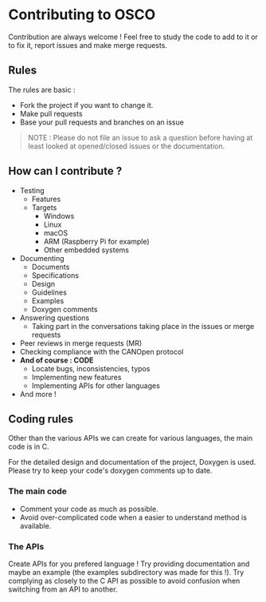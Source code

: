 # Contributing to OSCO
Contribution are always welcome ! 
Feel free to study the code to add to it or to fix it, report issues and make merge requests.

## Rules
The rules are basic : 
- Fork the project if you want to change it. 
- Make pull requests
- Base your pull requests and branches on an issue

> NOTE : Please do not file an issue to ask a question before having 
> at least looked at opened/closed issues or the documentation.

## How can I contribute ?
- Testing
  - Features
  - Targets
    - Windows
    - Linux
    - macOS
    - ARM (Raspberry Pi for example)
    - Other embedded systems
- Documenting
  - Documents
  - Specifications
  - Design
  - Guidelines
  - Examples
  - Doxygen comments
- Answering questions
  - Taking part in the conversations taking place in the issues or merge requests
- Peer reviews in merge requests (MR)
- Checking compliance with the CANOpen protocol
- **And of course : CODE**
  - Locate bugs, inconsistencies, typos
  - Implementing new features
  - Implementing APIs for other languages
- And more !

## Coding rules
Other than the various APIs we can create for various languages,
the main code is in C.

For the detailed design and documentation of the project, Doxygen is used.
Please try to keep your code's doxygen comments up to date.

### The main code
- Comment your code as much as possible.
- Avoid over-complicated code when a easier to understand method is available.

### The APIs
Create APIs for you prefered language !
Try providing documentation and maybe an example (the examples subdirectory was made for this !).
Try complying as closely to the C API as possible to avoid confusion when switching from an API to another. 
